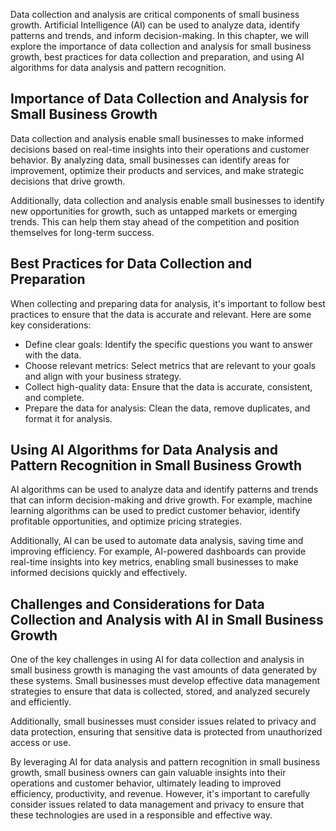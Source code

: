 

Data collection and analysis are critical components of small business growth. Artificial Intelligence (AI) can be used to analyze data, identify patterns and trends, and inform decision-making. In this chapter, we will explore the importance of data collection and analysis for small business growth, best practices for data collection and preparation, and using AI algorithms for data analysis and pattern recognition.

Importance of Data Collection and Analysis for Small Business Growth
--------------------------------------------------------------------

Data collection and analysis enable small businesses to make informed decisions based on real-time insights into their operations and customer behavior. By analyzing data, small businesses can identify areas for improvement, optimize their products and services, and make strategic decisions that drive growth.

Additionally, data collection and analysis enable small businesses to identify new opportunities for growth, such as untapped markets or emerging trends. This can help them stay ahead of the competition and position themselves for long-term success.

Best Practices for Data Collection and Preparation
--------------------------------------------------

When collecting and preparing data for analysis, it's important to follow best practices to ensure that the data is accurate and relevant. Here are some key considerations:

* Define clear goals: Identify the specific questions you want to answer with the data.
* Choose relevant metrics: Select metrics that are relevant to your goals and align with your business strategy.
* Collect high-quality data: Ensure that the data is accurate, consistent, and complete.
* Prepare the data for analysis: Clean the data, remove duplicates, and format it for analysis.

Using AI Algorithms for Data Analysis and Pattern Recognition in Small Business Growth
--------------------------------------------------------------------------------------

AI algorithms can be used to analyze data and identify patterns and trends that can inform decision-making and drive growth. For example, machine learning algorithms can be used to predict customer behavior, identify profitable opportunities, and optimize pricing strategies.

Additionally, AI can be used to automate data analysis, saving time and improving efficiency. For example, AI-powered dashboards can provide real-time insights into key metrics, enabling small businesses to make informed decisions quickly and effectively.

Challenges and Considerations for Data Collection and Analysis with AI in Small Business Growth
-----------------------------------------------------------------------------------------------

One of the key challenges in using AI for data collection and analysis in small business growth is managing the vast amounts of data generated by these systems. Small businesses must develop effective data management strategies to ensure that data is collected, stored, and analyzed securely and efficiently.

Additionally, small businesses must consider issues related to privacy and data protection, ensuring that sensitive data is protected from unauthorized access or use.

By leveraging AI for data analysis and pattern recognition in small business growth, small business owners can gain valuable insights into their operations and customer behavior, ultimately leading to improved efficiency, productivity, and revenue. However, it's important to carefully consider issues related to data management and privacy to ensure that these technologies are used in a responsible and effective way.
